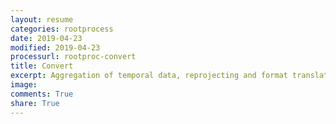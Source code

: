 ```yaml
---
layout: resume
categories: rootprocess
date: 2019-04-23
modified: 2019-04-23
processurl: rootproc-convert
title: Convert
excerpt: Aggregation of temporal data, reprojecting and format translation of spatial data etc
image: 
comments: True
share: True
---
```

